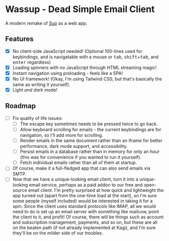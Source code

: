 # Wassup - Dead Simple Email Client

A modern remake of [Sup](https://github.com/sup-heliotrope/sup) as a web app.

## Features

- [x] No client-side JavaScript needed! (Optional 100-lines used for keybindings, and is navigatable with a mouse or <kbd>tab</kbd>, <kbd>shift</kbd>+<kbd>tab</kbd>, and <kbd>enter</kbd> regardless)
- [x] Loading spinners with no JavaScript through HTML streaming magic!
- [x] Instant navigation using preloading - feels like a SPA!
- [x] No UI framework! (Okay, I'm using Tailwind CSS, but that's basically the same as writing it yourself).
- [x] Light _and dark_ mode!

## Roadmap

- [ ] Fix quality of life issues:
  - [ ] The escape key sometimes needs to be pressed twice to go back.
  - [ ] Allow keyboard scrolling for emails - the current keybindings are for navigation, so I'll add more for scrolling.
  - [ ] Render emails in the same document rather than an iframe for better performance, dark mode support, and accessibility.
  - [ ] Persist emails in a database rather than in memory for only an hour (this was for convenience if you wanted to run it yourself).
  - [ ] Fetch individual emails rather than all of them at startup.
- [ ] Of course, make it a full-fledged app that can also send emails via SMTP.
- [ ] Now that we have a unique-looking email client, turn it into a unique-looking email service, perhaps as a paid addon to our free and open-source email client. I'm pretty surprised at how quick and lightweight the app turned out (apart from the one-time load at the start), so I'm sure some people (myself included) would be interested in taking it for a spin. Since the client uses standard protocols like IMAP, all we would need to do is set up an email server with something like mailcow, point the client to it, and profit! Of course, there will be things such as account and subscription management, payments, and so on, but these are all on the beaten path (if not already implemented at Kagi), and I'm sure they'll be on the milder side of our troubles.
